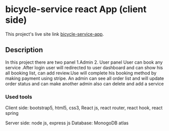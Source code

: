 # bicycle-service react App (client side)

This project's live site link [bicycle-service-app](https://bicycle-service-6512c.firebaseapp.com/).

## Description

In this project there are two panel 1.Admin 2. User panel 
User can book any service .After login user will redirected to user dashboard and can show his all booking list, can add review.Use will complete his booking method by making payment using stripe.
An admin can see all order list and will update order status and can make another admin also can delete and add  a service 

### Used tools 

Client side: bootstrap5, html5, css3, React js, react router, react hook, react spring

Server side: node js, express js
Database: MonogoDB atlas

